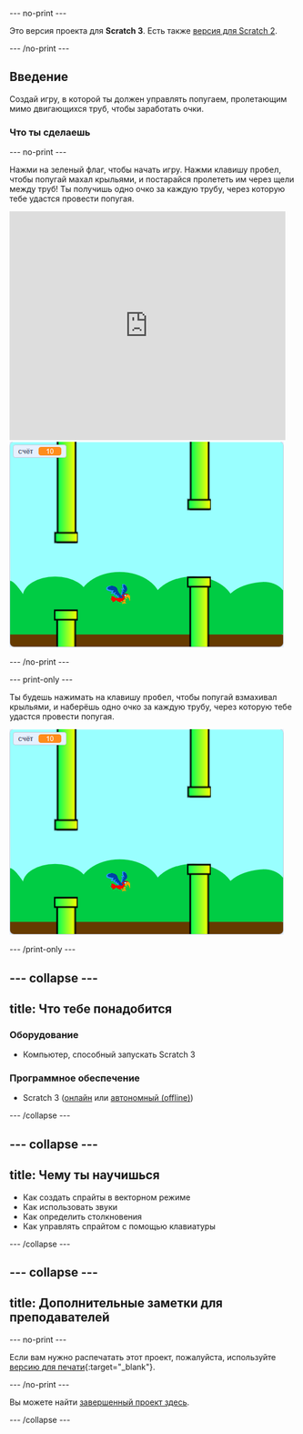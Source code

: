 --- no-print ---

Это версия проекта для **Scratch 3**. Есть также [версия для Scratch 2](https://projects.raspberrypi.org/ru-RU/projects/flappy-parrot-scratch2).

--- /no-print ---

## Введение

Создай игру, в которой ты должен управлять попугаем, пролетающим мимо двигающихся труб, чтобы заработать очки.

### Что ты сделаешь

--- no-print ---

Нажми на зеленый флаг, чтобы начать игру. Нажми клавишу <kbd>пробел</kbd>, чтобы попугай махал крыльями, и постарайся пролететь им через щели между труб! Ты получишь одно очко за каждую трубу, через которую тебе удастся провести попугая.

<div class="scratch-preview">
  <iframe allowtransparency="true" width="485" height="402" src="https://scratch.mit.edu/projects/embed/436720746/?autostart=false" frameborder="0" scrolling="no"></iframe>
  <img src="images/flappy-parrot-showcase.png">
</div>

--- /no-print ---

--- print-only ---

Ты будешь нажимать на клавишу <kbd>пробел</kbd>, чтобы попугай взмахивал крыльями, и наберёшь одно очко за каждую трубу, через которую тебе удастся провести попугая.

![игра попугай Flappy, в которую можно поиграть](images/flappy-parrot-showcase.png)

--- /print-only ---

--- collapse ---
---
title: Что тебе понадобится
---

### Оборудование

+ Компьютер, способный запускать Scratch 3

### Программное обеспечение

+ Scratch 3 ([онлайн](https://rpf.io/scratchon) или [автономный (offline)](https://rpf.io/scratchoff))

--- /collapse ---

--- collapse ---
---
title: Чему ты научишься
---

+ Как создать спрайты в векторном режиме
+ Как использовать звуки 
+ Как определить столкновения
+ Как управлять спрайтом с помощью клавиатуры 

--- /collapse ---

--- collapse ---
---
title: Дополнительные заметки для преподавателей
---

--- no-print ---

Если вам нужно распечатать этот проект, пожалуйста, используйте [версию для печати](https://projects.raspberrypi.org/ru-RU/projects/flappy-parrot/print){:target="_blank"}.

--- /no-print ---

Вы можете найти [завершенный проект здесь](https://rpf.io/p/ru-RU/flappy-parrot-get).

--- /collapse ---